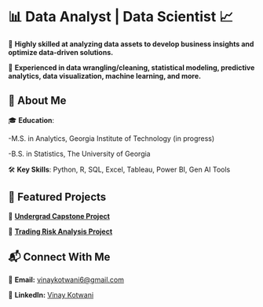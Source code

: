 # 📊 Data Analyst | Data Scientist 📈  

🔹 **Highly skilled at analyzing data assets to develop business insights and optimize data-driven solutions.**

🔹 **Experienced in data wrangling/cleaning, statistical modeling, predictive analytics, data visualization, machine learning, and more.**    



## 📌 About Me  

🎓 **Education**: 

  -M.S. in Analytics, Georgia Institute of Technology (in progress)
  
  -B.S. in Statistics, The University of Georgia

🛠 **Key Skills**: Python, R, SQL, Excel, Tableau, Power BI, Gen AI Tools



## 🚀 Featured Projects  

🔹 **[Undergrad Capstone Project](project1.md)**  

🔹 **[Trading Risk Analysis Project](project2.md)** 



## 📬 Connect With Me  

📧 **Email:** [vinaykotwani6@gmail.com](mailto:vinaykotwani6@gmail.com)  

💼 **LinkedIn:** [Vinay Kotwani](https://www.linkedin.com/in/vinay-kotwani-39173222a)
